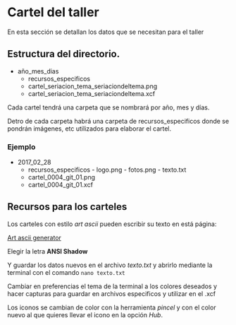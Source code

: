 # Cartel del taller

En esta sección se detallan los datos que se necesitan para el taller

## Estructura del directorio.
- año_mes_dias
    - recursos_especificos
    - cartel_seriacion_tema_seriaciondeltema.png
    - cartel_seriacion_tema_seriaciondeltema.xcf


Cada cartel tendrá una carpeta que se nombrará por año, mes y días.

Detro de cada carpeta habrá una carpeta de recursos_especificos donde se pondrán imágenes, etc utilizados para elaborar el cartel. 

### Ejemplo

- 2017_02_28
    - recursos_especificos
            - logo.png
            - fotos.png
            - texto.txt
    - cartel_0004_git_01.png
    - cartel_0004_git_01.xcf

## Recursos para los carteles

Los carteles con estilo *art ascii* pueden escribir su texto en está página: 

[Art ascii generator](http://patorjk.com/software/taag/#p=display&f=Graffiti&t=Type%20Something%20)


Elegir la letra **ANSI Shadow**

Y guardar los datos nuevos en el archivo *texto.txt* y abrirlo mediante la terminal con el comando `nano texto.txt`

Cambiar en preferencias el tema de la terminal a los colores deseados y hacer capturas para guardar en archivos especificos y utilizar en el .xcf

Los iconos se cambian de color con la herramienta *pincel* y con el color nuevo al que quieres llevar el icono en la opción *Hub*.

